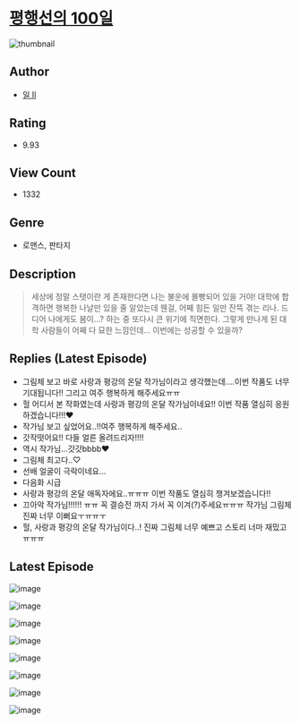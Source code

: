 # [평행선의 100일](https://comic.naver.com/challenge/list?titleId=809967)
![thumbnail](https://image-comic.pstatic.net/user_contents_data/challenge_comic/2023/05/23/301773/upload_3689355429796734007_480x623.jpeg)

## Author
- [일 Il](https://comic.naver.com/artistTitle?id=301773)

## Rating
- 9.93

## View Count
- 1332

## Genre
- 로맨스, 판타지

## Description
> 세상에 정말 스탯이란 게 존재한다면 나는 불운에 몰빵되어 있을 거야! 대학에 합격하면 행복한 나날만 있을 줄 알았는데 웬걸, 어째 힘든 일만 잔뜩 겪는 리나. 드디어 나에게도 봄이...? 하는 중 또다시 큰 위기에 직면한다. 그렇게 만나게 된 대학 사람들이 어째 다 묘한 느낌인데... 이번에는 성공할 수 있을까?

## Replies (Latest Episode)
- 그림체 보고 바로 사랑과 평강의 온달 작가님이라고 생각했는데....이번 작품도 너무 기대됩니다!! 그리고 여주 행복하게 해주세요ㅠㅠ
- 헐 어디서 본 작화였는데 사랑과 평강의 온달 작가님이네요!! 이번 작품 열심히 응원하겠습니다!!!❤️
- 작가님 보고 싶었어요..!!여주 행복하게 해주세요..
- 갓작떳어요!! 다들 얼른 올려드리자!!!!
- 역시 작가님...갓갓bbbb♥
- 그림체 최고다..♡
- 선배 얼굴이 극락이네요...
- 다음화 시급
- 사랑과 평강의 온달 애독자에요..ㅠㅠㅠ 이번 작품도 열심히 챙겨보겠습니다!!
- 끄아악 작가님!!!!!! ㅠㅠ 꼭 결승전 까지 가서 꼭 이겨(?)주세요ㅠㅠㅠ 작가님 그림체 진짜 너무 이뻐요ㅜㅠㅠㅜ
- 헐, 사랑과 평강의 온달 작가님이다..! 진짜 그림체 너무 예쁘고 스토리 너마 재밌고 ㅠㅠㅠ

## Latest Episode
![image](https://image-comic.pstatic.net/user_contents_data/challenge_comic/2023/05/23/301773/upload_4135204298188665392.jpeg)

![image](https://image-comic.pstatic.net/user_contents_data/challenge_comic/2023/05/23/301773/upload_7377512334390092338.jpeg)

![image](https://image-comic.pstatic.net/user_contents_data/challenge_comic/2023/05/23/301773/upload_3991143891631891044.jpeg)

![image](https://image-comic.pstatic.net/user_contents_data/challenge_comic/2023/05/23/301773/upload_7221858690967692642.jpeg)

![image](https://image-comic.pstatic.net/user_contents_data/challenge_comic/2023/05/23/301773/upload_3846467046458276198.jpeg)

![image](https://image-comic.pstatic.net/user_contents_data/challenge_comic/2023/05/23/301773/upload_7090411161005799010.jpeg)

![image](https://image-comic.pstatic.net/user_contents_data/challenge_comic/2023/05/23/301773/upload_3546131936326017637.jpeg)

![image](https://image-comic.pstatic.net/user_contents_data/challenge_comic/2023/05/23/301773/upload_7234580026760704568.jpeg)
